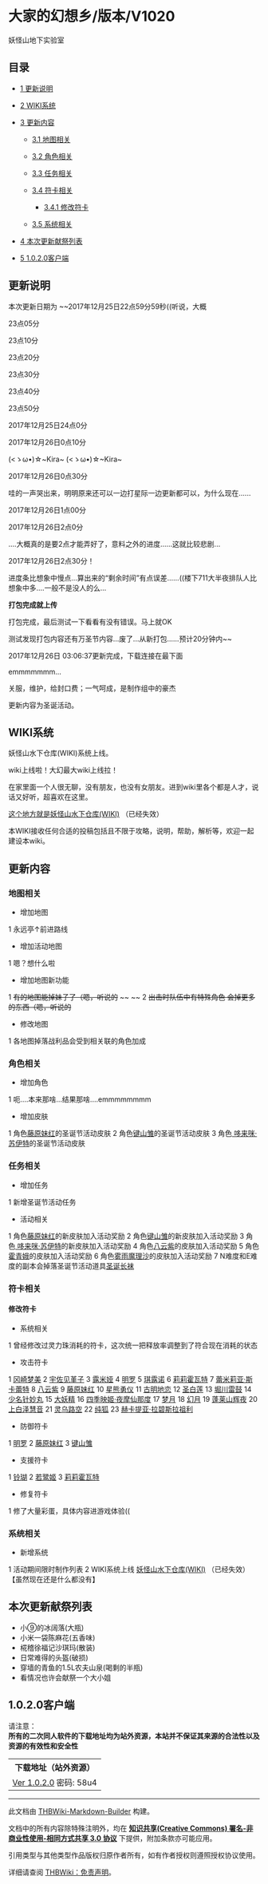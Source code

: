 # 大家的幻想乡/版本/V1020

<!-- source html: G:\repos\THBWiki-Markdown-Builder\THBWikiMarkdown\Temp\main\f\f3\ns0%3A%E5%A4%A7%E5%AE%B6%E7%9A%84%E5%B9%BB%E6%83%B3%E4%B9%A1%2F%E7%89%88%E6%9C%AC%2FV1020.html -->

妖怪山地下实验室


## 目录

- [1 更新说明](#更新说明)
- [2 WIKI系统](#WIKI系统)
- [3 更新内容](#更新内容)

  - [3.1 地图相关](#地图相关)
  - [3.2 角色相关](#角色相关)
  - [3.3 任务相关](#任务相关)
  - [3.4 符卡相关](#符卡相关)

    - [3.4.1 修改符卡](#修改符卡)



  - [3.5 系统相关](#系统相关)



- [4 本次更新献祭列表](#本次更新献祭列表)
- [5 1.0.2.0客户端](#1.0.2.0客户端)





## 更新说明
  
本次更新日期为  ~~2017年12月25日22点59分59秒((听说，大概  

23点05分  

23点10分  

23点20分  

23点30分  

23点40分  

23点50分  

2017年12月25日24点0分  

2017年12月26日0点10分  

 (&lt;ゝω•)☆~Kira~ (&lt;ゝω•)☆~Kira~  

2017年12月26日0点30分  

哇的一声哭出来，明明原来还可以一边打星际一边更新都可以，为什么现在......  

2017年12月26日1点00分  

2017年12月26日2点0分  

....大概真的是要2点才能弄好了，意料之外的进度......这就比较悲剧...  

2017年12月26日2点30分！  

进度条比想象中慢点...算出来的“剩余时间”有点误差......((楼下711大半夜排队人比想象中多....一般不是没人的么...  

 **打包完成就上传**   

打包完成，最后测试一下看看有没有错误。马上就OK  

测试发现打包内容还有万圣节内容...废了...从新打包......预计20分钟内~~   

2017年12月26日 03:06:37更新完成，下载连接在最下面  

  

  

emmmmmmm...  

关服，维护，给封口费；一气呵成，是制作组中的豪杰  

更新内容为圣诞活动。  

  


## WIKI系统
  
妖怪山水下仓库(WIKI)系统上线。  

wiki上线啦！大幻最大wiki上线拉！  

在家里面一个人很无聊，没有朋友，也没有女朋友。进到wiki里各个都是人才，说话又好听，超喜欢在这里。  

[这个地方就是妖怪山水下仓库(WIKI)](http://wiki.touhou.ren) （已经失效）  

本WIKI接收任何合适的投稿包括且不限于攻略，说明，帮助，解析等，欢迎一起建设本wiki。
  


## 更新内容

### 地图相关
- 增加地图

1 永远亭↑前进路线

- 增加活动地图

1 嗯？想什么啦

- 增加地图新功能

1  ~~有的地图能掉妹子了（嗯，听说的~~  ~~
~~ 2  ~~出击时队伍中有特殊角色 会掉更多的东西（嗯，听说的~~ 

- 修改地图

1 各地图掉落战利品会受到相关联的角色加成


### 角色相关
- 增加角色

1 呃....本来那啥...结果那啥....emmmmmmmm

- 增加皮肤

1 角色[藤原妹红](./大家的幻想乡-人物-藤原妹红.md)的圣诞节活动皮肤
2 角色[键山雏](./大家的幻想乡-人物-键山雏.md)的圣诞节活动皮肤
3 角色[ 哆来咪·苏伊特](./大家的幻想乡-人物-哆来咪·苏伊特.md)的圣诞节活动皮肤


### 任务相关
- 增加任务

1 新增圣诞节活动任务

- 活动相关

1 角色[藤原妹红](./大家的幻想乡-人物-藤原妹红.md)的新皮肤加入活动奖励
2 角色[键山雏](./大家的幻想乡-人物-键山雏.md)的新皮肤加入活动奖励
3 角色[ 哆来咪·苏伊特](./大家的幻想乡-人物-哆来咪·苏伊特.md)的新皮肤加入活动奖励
4 角色[八云紫](./大家的幻想乡-人物-八云紫.md)的皮肤加入活动奖励
5 角色[霍青娥](./大家的幻想乡-人物-霍青娥.md)的皮肤加入活动奖励
6 角色[雾雨魔理沙](./大家的幻想乡-人物-雾雨魔理沙.md)的皮肤加入活动奖励
7 N难度和E难度的副本会掉落圣诞节活动道具[圣诞长袜](./大家的幻想乡-物品-材料.md)


### 符卡相关

#### 修改符卡
- 系统相关

1 曾经修改过灵力珠消耗的符卡，这次统一把释放率调整到了符合现在消耗的状态

- 攻击符卡

1 [冈崎梦美](./大家的幻想乡-人物-冈崎梦美.md)
2 [宇佐见堇子](./大家的幻想乡-人物-宇佐见堇子.md)
3 [露米娅](./大家的幻想乡-人物-露米娅.md)
4 [明罗](./大家的幻想乡-人物-明罗.md)
5 [琪露诺](./大家的幻想乡-人物-琪露诺.md)
6 [莉莉霍瓦特](./大家的幻想乡-人物-莉莉白.md)
7 [蕾米莉亚·斯卡蕾特](./大家的幻想乡-人物-蕾米莉亚·斯卡蕾特.md)
8 [八云紫](./大家的幻想乡-人物-八云紫.md)
9 [藤原妹红](./大家的幻想乡-人物-藤原妹红.md)
10 [星熊勇仪](./大家的幻想乡-人物-星熊勇仪.md)
11 [古明地恋](./大家的幻想乡-人物-古明地恋.md)
12 [圣白莲](./大家的幻想乡-人物-圣白莲.md)
13 [堀川雷鼓](./大家的幻想乡-人物-堀川雷鼓.md)
14 [少名针妙丸](./大家的幻想乡-人物-少名针妙丸.md)
15 [大妖精](./大家的幻想乡-人物-大妖精.md)
16 [四季映姬·夜摩仙那度](./大家的幻想乡-人物-四季映姬·亚玛萨那度.md)
17 [梦月](./大家的幻想乡-人物-梦月.md)
18 [幻月](./大家的幻想乡-人物-幻月.md)
19 [蓬莱山辉夜](./大家的幻想乡-人物-蓬莱山辉夜.md)
20 [上白泽慧音](./大家的幻想乡-人物-上白泽慧音.md)
21 [灵乌路空](./大家的幻想乡-人物-灵乌路空.md)
22 [纯狐](./大家的幻想乡-人物-纯狐.md)
23 [赫卡提亚·拉碧斯拉祖利](./大家的幻想乡-人物-赫卡提亚·拉碧斯拉祖利.md)

- 防御符卡

1 [明罗](./大家的幻想乡-人物-明罗.md)
2 [藤原妹红](./大家的幻想乡-人物-藤原妹红.md)
3 [键山雏](./大家的幻想乡-人物-键山雏.md)

- 支援符卡

1 [铃瑚](./大家的幻想乡-人物-铃瑚.md)
2 [若鹭姬](./大家的幻想乡-人物-若鹭姬.md)
3 [莉莉霍瓦特](./大家的幻想乡-人物-莉莉白.md)

- 修复符卡

1 修了大量彩蛋，具体内容进游戏体验((


### 系统相关
- 新增系统

1 活动期间限时制作列表
2 WIKI系统上线 [妖怪山水下仓库(WIKI)](http://wiki.touhou.ren) （已经失效）【虽然现在还是什么都没有】


## 本次更新献祭列表
- 小⑨的冰阔落(大瓶)
- 小米一袋陈麻花(五香味)
- 椛稽徐福记沙琪玛(散装)
- 日常难得的头盔(破损)
- 穿墙的青鱼的1.5L农夫山泉(喝剩的半瓶)
- 看情况也许会献祭一个大小姐


## 1.0.2.0客户端
  
请注意：  
 **所有的二次同人软件的下载地址均为站外资源，本站并不保证其来源的合法性以及资源的有效性和安全性** 
  


<table>

<tbody><tr>
<th>下载地址（站外资源）
</th></tr>
<tr>
<td><a rel="nofollow" class="external text" href="https://pan.baidu.com/s/1o8Lyvay">Ver 1.0.2.0</a> 密码: 58u4
</td></tr></tbody></table>






---

此文档由 [THBWiki-Markdown-Builder](https://github.com/Delsin-Yu/THBWiki-Markdown-Builder) 构建。

文档中的所有内容除特殊注明外，均在 [**知识共享(Creative Commons) 署名-非商业性使用-相同方式共享 3.0 协议**](https://creativecommons.org/licenses/by-sa/3.0/deed.zh-hans) 下提供，附加条款亦可能应用。

引用类型与其他类型作品版权归原作者所有，如有作者授权则遵照授权协议使用。

详细请查阅 [THBWiki：免责声明](https://thbwiki.cc/THBWiki:%E5%85%8D%E8%B4%A3%E5%A3%B0%E6%98%8E)。

